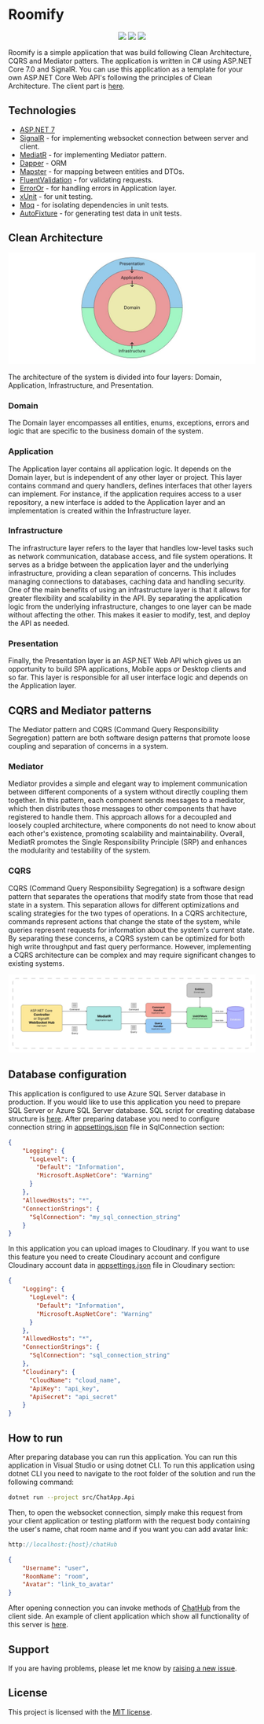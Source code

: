 # Roomify

<p align="center">
    <img src="https://img.shields.io/github/v/release/ilyam3004/Roomify-Server"/>
    <img src="https://img.shields.io/github/actions/workflow/status/ilyam3004/Roomify-Server/main.yml"/>
    <img src="https://img.shields.io/github/license/ilyam3004/Roomify-Server"/>
</p> 

Roomify is a simple application that was build following Clean Architecture, CQRS and Mediator patters. The application is written in C# using ASP.NET Core 7.0 and SignalR. You can use this application as a template for your own ASP.NET Core Web API's following the principles of Clean Architecture. The client part is [here](https://github.com/ilyam3004/Roomify/tree/main/src/Roomify.Web).

## Technologies

- [ASP.NET 7](https://dotnet.microsoft.com/en-us/apps/aspnet)
- [SignalR](https://learn.microsoft.com/en-us/aspnet/signalr/overview/getting-started/introduction-to-signalr) - for implementing websocket connection between server and client.
- [MediatR](https://github.com/jbogard/MediatR) - for implementing Mediator pattern.
- [Dapper](https://github.com/DapperLib/Dapper) - ORM
- [Mapster](https://github.com/MapsterMapper/Mapster) - for mapping between entities and DTOs.
- [FluentValidation](https://github.com/FluentValidation/FluentValidation) - for validating requests.
- [ErrorOr](https://www.nuget.org/packages/ErrorOr/0.1.0) - for handling errors in Application layer.
- [xUnit](https://github.com/xunit/xunit) - for unit testing.
- [Moq](https://github.com/moq/moq4) - for isolating dependencies in unit tests.
- [AutoFixture](https://github.com/AutoFixture/AutoFixture) - for generating test data in unit tests.

## Clean Architecture

![](/docs/img/clean-architecture-model.jpg "Clean Architecture model")

The architecture of the system is divided into four layers: Domain, Application, Infrastructure, and Presentation.

### Domain
The Domain layer encompasses all entities, enums, exceptions, errors and logic that are specific to the business domain of the system.

### Application
The Application layer contains all application logic. It depends on the Domain layer, but is independent of any other layer or project. This layer contains command and query handlers, defines interfaces that other layers can implement. For instance, if the application requires access to a user repository, a new interface is added to the Application layer and an implementation is created within the Infrastructure layer.

### Infrastructure
The infrastructure layer refers to the layer that handles low-level tasks such as network communication, database access, and file system operations. It serves as a bridge between the application layer and the underlying infrastructure, providing a clean separation of concerns. This includes managing connections to databases, caching data and handling security. One of the main benefits of using an infrastructure layer is that it allows for greater flexibility and scalability in the API. By separating the application logic from the underlying infrastructure, changes to one layer can be made without affecting the other. This makes it easier to modify, test, and deploy the API as needed.

### Presentation
Finally, the Presentation layer is an ASP.NET Web API which gives us an opportunity to build SPA applications, Mobile apps or Desktop clients and so far. This layer is responsible for all user interface logic and depends on the Application layer.

## CQRS and Mediator patterns
The Mediator pattern and CQRS (Command Query Responsibility Segregation) pattern are both software design patterns that promote loose coupling and separation of concerns in a system.
### Mediator
Mediator provides a simple and elegant way to implement communication between different components of a system without directly coupling them together. In this pattern, each component sends messages to a mediator, which then distributes those messages to other components that have registered to handle them. This approach allows for a decoupled and loosely coupled architecture, where components do not need to know about each other's existence, promoting scalability and maintainability. Overall, MediatR promotes the Single Responsibility Principle (SRP) and enhances the modularity and testability of the system.
### CQRS
CQRS (Command Query Responsibility Segregation) is a software design pattern that separates the operations that modify state from those that read state in a system. This separation allows for different optimizations and scaling strategies for the two types of operations. In a CQRS architecture, commands represent actions that change the state of the system, while queries represent requests for information about the system's current state. By separating these concerns, a CQRS system can be optimized for both high write throughput and fast query performance. However, implementing a CQRS architecture can be complex and may require significant changes to existing systems.

![](/docs/img/cqrs-model.jpg "CQRS model")

## Database configuration

This application is configured to use Azure SQL Server database in production. If you would like to use this application you need to prepare SQL Server or Azure SQL Server database. SQL script for creating database structure is [here](docs/Database/database.sql). After preparing database you need to configure connection string in [appsettings.json](./src/ChatApp.Api/appsettings.json) file in SqlConnection section: 

```json
{
    "Logging": {
      "LogLevel": {
        "Default": "Information",
        "Microsoft.AspNetCore": "Warning"
      }
    },
    "AllowedHosts": "*",
    "ConnectionStrings": {
      "SqlConnection": "my_sql_connection_string"
    }
}
```
In this application you can upload images to Cloudinary. If you want to use this feature you need to create Cloudinary account and configure Cloudinary account data in [appsettings.json](./src/ChatApp.Api/appsettings.json) file in Cloudinary section: 

```json
{
    "Logging": {
      "LogLevel": {
        "Default": "Information",
        "Microsoft.AspNetCore": "Warning"
      }
    },
    "AllowedHosts": "*",
    "ConnectionStrings": {
      "SqlConnection": "sql_connection_string"
    },
    "Cloudinary": {
      "CloudName": "cloud_name",
      "ApiKey": "api_key",
      "ApiSecret": "api_secret"
    }
}
```

## How to run
After preparing database you can run this application. You can run this application in Visual Studio or using dotnet CLI. To run this application using dotnet CLI you need to navigate to the root folder of the solution and run the following command:

```bash
dotnet run --project src/ChatApp.Api
```

Then, to open the websocket connection, simply make this request from your client application or testing platform with the request body containing the user's name,  chat room name and if you want you can add avatar link:
```js
http://localhost:{host}/chatHub
```
```json
{
    "Username": "user",
    "RoomName": "room",
    "Avatar": "link_to_avatar"
}
```
After opening connection you can invoke methods of [ChatHub](/src/ChatApp.Api/Hubs/ChatHub.cs) from the client side. An example of client application which show all functionality of this server is [here](https://www.rmify.com/lobby).

## Support

If you are having problems, please let me know by [raising a new issue](https://github.com/ilyam3004/Roomify-Server/issues).

## License

This project is licensed with the [MIT license](LICENSE).
